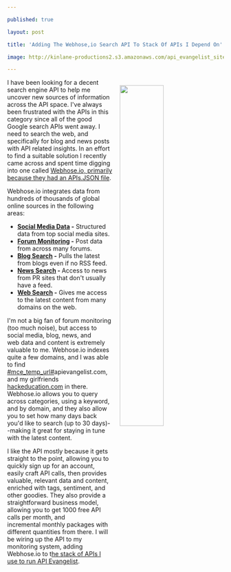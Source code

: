 ---
published: true
layout: post
title: 'Adding The Webhose,io Search API To Stack Of APIs I Depend On'
image: http://kinlane-productions2.s3.amazonaws.com/api_evangelist_site/blog/screen_shot_2017_01_22_at_8.53.04_pm.png
---

<p><img style="padding: 15px;" src="https://kinlane-productions2.s3.amazonaws.com/api_evangelist_site/blog/screen_shot_2017_01_22_at_8.53.04_pm.png" alt="" width="45%" align="right" />
<p>I have been looking for a decent search engine API to help me uncover new sources of information across the API space. I've always been frustrated with the APIs in this category since all of the good Google search APIs went away. I need to search the web, and specifically for blog and news posts with API related insights. In an effort to find a suitable solution I recently came across and spent time digging into one called&nbsp;<a href="https://webhose.io/apis.json">Webhose.io, primarily because they had an APIs.JSON file</a>.
<p>Webhose.io integrates data from hundreds of&nbsp;thousands of global online sources in the following areas:
<ul>
<li><strong><a href="https://webhose.io/social-media-data">Social Media Data</a>&nbsp;-</strong> Structured data from top social media sites.&nbsp;</li>
<li><strong><a href="https://webhose.io/forum-monitoring-api">Forum Monitoring</a>&nbsp;-</strong> Post data from across many forums.</li>
<li><strong><a href="https://webhose.io/blog-search-api">Blog Search</a>&nbsp;-</strong> Pulls the latest from blogs even if no RSS feed.</li>
<li><strong><a href="https://webhose.io/news-search-api">News Search</a>&nbsp;- </strong>Access to news from PR sites that don't usually have a feed.</li>
<li><strong><a href="https://webhose.io/web-search-api">Web Search</a>&nbsp;-</strong> Gives me access to the latest content from many domains on the&nbsp;web.</li>
</ul>
<p>I'm not a big fan of forum monitoring (too much noise), but access to social media, blog, news, and web&nbsp;data and content is extremely valuable to me. Webhose.io indexes quite a few domains, and I was able to find <a href="http://apievangelist.com">#mce_temp_url#</a>apievangelist.com, and my girlfriends <a href="http://hackeducation.com">hackeducation.com</a> in there. Webhose.io allows you to query across categories, using a keyword, and by domain, and they also allow you to set how many days back you'd like to search (up to 30 days)--making it great for staying in tune with the latest content.&nbsp;
<p>I like the API mostly because it gets straight to the point, allowing you to quickly sign up for an account, easily craft API calls, then provides valuable, relevant data and content, enriched with tags, sentiment, and other goodies. They also provide a straightforward business model, allowing you to get 1000 free API calls per month, and incremental&nbsp;monthly packages with different quantities from there. I will be wiring up the API to my monitoring system, adding Webhose.io to t<a href="http://stack.apievangelist.com/companies.html">he stack of APIs I use to run API Evangelist</a>.


